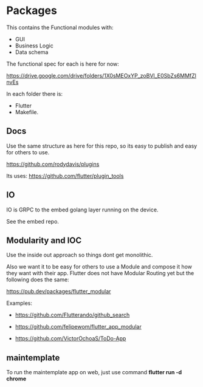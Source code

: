 # Packages

This contains the Functional modules with:

- GUI
- Business Logic
- Data schema

The functional spec for each is here for now:

https://drive.google.com/drive/folders/1X0sMEOxYP_zoBVl_E0SbZs6MMfZlnvEs

In each folder there is:

- Flutter
- Makefile.

## Docs

Use the same structure as here for this repo, so its easy to publish and easy for others to use.

https://github.com/rodydavis/plugins

Its uses: https://github.com/flutter/plugin_tools



## IO

IO is GRPC to the embed golang layer running on the device.

See the embed repo.


## Modularity and IOC

Use the inside out approach so things dont get monolithic.


Also we want it to be easy for others to use a Module and compose it how they want with their app.
Flutter does not have Modular Routing yet but the following does the same:

https://pub.dev/packages/flutter_modular

Examples:

- https://github.com/Flutterando/github_search

- https://github.com/felipewom/flutter_app_modular

- https://github.com/VictorOchoaS/ToDo-App

## maintemplate

To run the maintemplate app on web, just use command  **flutter run -d chrome**
